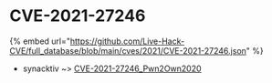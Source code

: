 # CVE-2021-27246
{% embed url="https://github.com/Live-Hack-CVE/full_database/blob/main/cves/2021/CVE-2021-27246.json" %}

* synacktiv ~> [CVE-2021-27246_Pwn2Own2020](https://www.alice-snow.ru/2021/database/cve-2021-27246/cve-2021-27246_pwn2own2020-synacktiv)